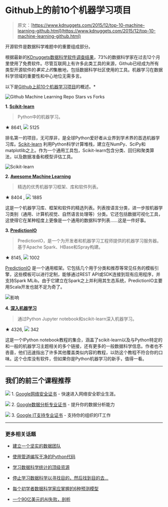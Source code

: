 # Github上的前10个机器学习项目

> 原文：[https://www.kdnuggets.com/2015/12/top-10-machine-learning-github.html](https://www.kdnuggets.com/2015/12/top-10-machine-learning-github.html)

开源软件是数据科学难题中的重要组成部分。

根据最新的[KDnuggets数据科学软件调查结果](/2015/05/poll-r-rapidminer-python-big-data-spark.html)，73%的数据科学家在过去12个月里使用了免费软件。尽管互联网上有许多此类工具的来源，Github已经成为所有类型开源软件的*事实上的*集散地，包括数据科学社区使用的工具。机器学习在数据科学领域的重要性和中心地位无需多言。

以下是[Github上前10个机器学习项目](https://github.com/search?o=desc&q=Machine+Learning&s=stars&type=Repositories&utf8=%E2%9C%93)的概述。*

![Github Machine Learning Repo Stars vs Forks](../Images/b91262180ea57c6912fc161005a67a63.png)

**1\. [Scikit-learn](https://github.com/scikit-learn/scikit-learn)**

> Python中的机器学习。

★ 8641, ![](../Images/f6c7e4bc487ed3351d5004498e7b17b9.png) 5125

排名第一的项目，无可厚非，是全球Python爱好者从业界到学术界的首选机器学习库。[Scikit-learn](http://scikit-learn.org/stable/) 利用Python科学计算堆栈，建立在NumPy、SciPy和matplotlib之上。作为一个通用工具包，Scikit-learn包含分类、回归和聚类算法，以及数据准备和模型评估工具。

![Scikit-learn](../Images/180d194eda94f1b1d9781faeb03eb462.png)

**2\. [Awesome Machine Learning](https://github.com/josephmisiti/awesome-machine-learning)**

> 精选的优秀机器学习框架、库和软件列表。

★ 8404 , ![](../Images/f6c7e4bc487ed3351d5004498e7b17b9.png) 1885

这是一个机器学习库、框架和软件的精选列表。列表按语言分类，进一步按机器学习类别（通用、计算机视觉、自然语言处理等）分类。它还包括数据可视化工具，这使得它在某种程度上更像是一个通用的数据科学列表……这是一件好事。

**3\. [PredictionIO](https://github.com/PredictionIO/PredictionIO)**

> PredictionIO，是一个为开发者和机器学习工程师提供的机器学习服务器。基于Apache Spark、HBase和Spray构建。

★ 8145, ![](../Images/f6c7e4bc487ed3351d5004498e7b17b9.png) 1002

[PredictionIO](https://prediction.io/) 是一个通用框架。它包括几个用于分类和推荐等常见任务的模板引擎，这些模板可以进行定制，能够通过REST API或SDK连接到现有应用程序，并支持Spark MLib。由于它建立在Spark之上并利用其生态系统，PredictionIO主要用Scala开发也就不足为奇了。

![影响](../Images/25bcbcdf0612f80e56522e9a5793fd4e.png)

**4\. [深入机器学习](https://github.com/hangtwenty/dive-into-machine-learning)**

> 通过Python Jupyter notebook和scikit-learn深入机器学习。

★ 4326, ![](../Images/f6c7e4bc487ed3351d5004498e7b17b9.png) 342

这是一个IPython notebook教程的集合，涵盖了scikit-learn以及与Python特定的和一般的机器学习主题相关的多个链接，还有更多的一般数据科学信息。作者也不吝啬，他们迅速指出了许多其他覆盖类似内容的教程，以防这个教程不符合你的口味。这个仓库没有软件，但如果你是Python机器学习的新手，值得一看。

* * *

## 我们的前三个课程推荐

![](../Images/0244c01ba9267c002ef39d4907e0b8fb.png) 1\. [Google网络安全证书](https://www.kdnuggets.com/google-cybersecurity) - 快速进入网络安全职业生涯。

![](../Images/e225c49c3c91745821c8c0368bf04711.png) 2\. [Google数据分析专业证书](https://www.kdnuggets.com/google-data-analytics) - 提升你的数据分析能力

![](../Images/0244c01ba9267c002ef39d4907e0b8fb.png) 3\. [Google IT支持专业证书](https://www.kdnuggets.com/google-itsupport) - 支持你的组织的IT工作

* * *

### 更多相关话题

+   [建立一个坚实的数据团队](https://www.kdnuggets.com/2021/12/build-solid-data-team.html)

+   [使用管道编写干净的Python代码](https://www.kdnuggets.com/2021/12/write-clean-python-code-pipes.html)

+   [学习数据科学统计的顶级资源](https://www.kdnuggets.com/2021/12/springboard-top-resources-learn-data-science-statistics.html)

+   [停止学习数据科学以寻找目的，然后找到目的去…](https://www.kdnuggets.com/2021/12/stop-learning-data-science-find-purpose.html)

+   [每个初学者数据科学家应掌握的6种预测模型](https://www.kdnuggets.com/2021/12/6-predictive-models-every-beginner-data-scientist-master.html)

+   [一个90亿美元的AI失败，剖析](https://www.kdnuggets.com/2021/12/9b-ai-failure-examined.html)
